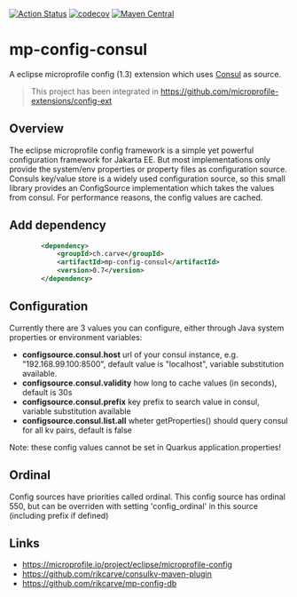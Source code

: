 [![Action Status](https://github.com/rikcarve/mp-config-consul/workflows/ci/badge.svg)](https://github.com/rikcarve/mp-config-consul/actions)
[![codecov](https://codecov.io/gh/rikcarve/mp-config-consul/branch/master/graph/badge.svg)](https://codecov.io/gh/rikcarve/mp-config-consul)
[![Maven Central](https://maven-badges.herokuapp.com/maven-central/ch.carve/mp-config-consul/badge.svg?style=flat-square)](https://maven-badges.herokuapp.com/maven-central/ch.carve/mp-config-consul/)

# mp-config-consul
A eclipse microprofile config (1.3) extension which uses [Consul](https://www.consul.io/) as source.

> This project has been integrated in https://github.com/microprofile-extensions/config-ext

## Overview
The eclipse microprofile config framework is a simple yet powerful configuration framework for Jakarta EE. But most implementations only provide the system/env properties or property files as configuration source. Consuls key/value store is a widely used configuration source, so this small library provides an ConfigSource implementation which takes the values from consul. For performance reasons, the config values are cached.

## Add dependency
```xml
        <dependency>
            <groupId>ch.carve</groupId>
            <artifactId>mp-config-consul</artifactId>
            <version>0.7</version>
        </dependency>
```

## Configuration
Currently there are 3 values you can configure, either through Java system properties or environment variables:
* **configsource.consul.host** url of your consul instance, e.g. "192.168.99.100:8500", default value is "localhost", variable substitution available.
* **configsource.consul.validity** how long to cache values (in seconds), default is 30s
* **configsource.consul.prefix** key prefix to search value in consul, variable substitution available
* **configsource.consul.list.all** wheter getProperties() should query consul for all kv pairs, default is false

Note: these config values cannot be set in Quarkus application.properties!

## Ordinal
Config sources have priorities called ordinal. This config source has ordinal 550, but can be overriden with setting 'config_ordinal' in this source (including prefix if defined)

## Links
* https://microprofile.io/project/eclipse/microprofile-config
* https://github.com/rikcarve/consulkv-maven-plugin
* https://github.com/rikcarve/mp-config-db

